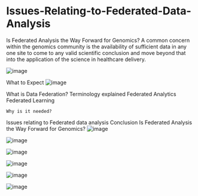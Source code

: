 # Issues-Relating-to-Federated-Data-Analysis


Is Federated Analysis the Way Forward for Genomics?  A common concern within the genomics community is the availability of sufficient data in any one site to come to any valid scientific conclusion and move beyond that into the application of the science in healthcare delivery.



![image](https://user-images.githubusercontent.com/66043834/149645387-258038f1-cc54-4700-b069-462f1e6210d5.png)

What to Expect
![image](https://user-images.githubusercontent.com/66043834/149645390-e6fc12a7-226c-4017-9de7-38f315682541.png)

What is Data Federation?
Terminology explained
	Federated Analytics
	Federated Learning
	
	Why is it needed?

Issues relating to Federated data analysis
Conclusion
	Is Federated Analysis the Way Forward for Genomics?
![image](https://user-images.githubusercontent.com/66043834/149645395-360dac81-2e52-4ac0-96b9-f524575ccb4b.png)

![image](https://user-images.githubusercontent.com/66043834/149645413-06af1a17-f618-4f1c-9598-6f09de780bda.png)

![image](https://user-images.githubusercontent.com/66043834/149645421-c52d2d5f-0536-4575-b56a-bd9be6dc814f.png)

![image](https://user-images.githubusercontent.com/66043834/149645431-043e02ac-fb3a-4fc0-9abb-53bbaeff9080.png)

![image](https://user-images.githubusercontent.com/66043834/149645467-0f482df6-2aa7-4117-8662-b07c40f54c00.png)

![image](https://user-images.githubusercontent.com/66043834/149645474-ee9f15fc-d283-4651-a11c-f43063427321.png)
